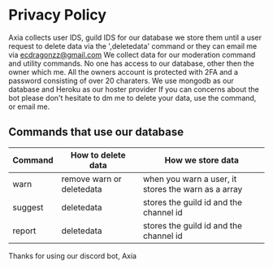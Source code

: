 # Privacy Policy
Axia collects user IDS, guild IDS for our database we store them until a user request to delete data via the ',deletedata' command or they can email me via ecdragonzz@gmail.com
We collect data for our moderation command and utility commands. No one has access to our database, other then the owner which me. All the owners account is protected with 2FA 
and a password consisting of over 20 charaters. We use mongodb as our database and Heroku as our hoster provider If you can concerns about the bot please don't hesitate to dm me to delete your data, use the command, or email me. 

## Commands that use our database
Command | How to delete data  | How we store data
------------ | ------------- | ------------- 
warn | remove warn or deletedata | when you warn a user, it stores the warn as a array
suggest | deletedata | stores the guild id and the channel id
report | deletedata | stores the guild id and the channel id 

Thanks for using our discord bot, Axia
